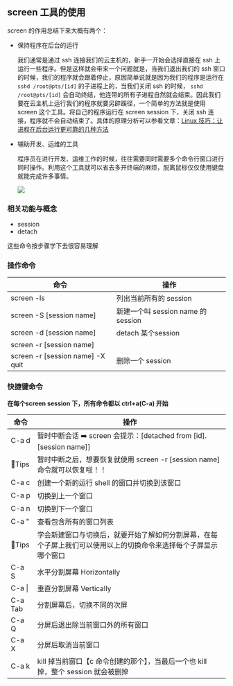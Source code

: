 ## screen 工具的使用

screen 的作用总结下来大概有两个：

- 保持程序在后台的运行

  我们通常是通过 ssh 连接我们的云主机的，新手一开始会选择直接在 ssh 上运行一些程序。但是这样就会带来一个问题就是，当我们退出我们的 ssh 窗口的时候，我们的程序就会跟着停止，原因简单说就是因为我们的程序是运行在 `sshd /root@pts/[id]` 的子进程上的，当我们关闭 ssh 的时候，  `sshd /root@pts/[id]`  会自动终结，他连带的所有子进程自然就会结束。因此我们要在云主机上运行我们的程序就要另辟蹊径，一个简单的方法就是使用 screen 这个工具。将自己的程序运行在 screen session 下，关闭 ssh 连接，程序就不会自动结束了。具体的原理分析可以参看文章：[Linux 技巧：让进程在后台运行更可靠的几种方法](https://www.ibm.com/developerworks/cn/linux/l-cn-nohup/)

- 辅助开发、运维的工具

  程序员在进行开发、运维工作的时候，往往需要同时需要多个命令行窗口进行同时操作。利用这个工具就可以省去多开终端的麻烦，脱离鼠标仅仅使用键盘就能完成许多事情。

  ![](/Users/yanyeming/Desktop/study-Linux/Linux_tools/01-screen/assets/01-screen-split.png)

### 相关功能与概念

- session
- detach

这些命令按步骤学下去很容易理解

### 操作命令

| 命令                             | 操作                               |
| -------------------------------- | ---------------------------------- |
| screen -ls                       | 列出当前所有的 session             |
| screen -S [session name]         | 新建一个叫 session name 的 session |
| screen -d [session name]         | detach 某个session                 |
| screen -r [session name]         |                                    |
| screen -r [session name] -X quit | 删除一个 session                   |

### 快捷键命令

**在每个screen session 下，所有命令都以 ctrl+a(C-a) 开始**

| 命令    | 操作                                                         |
| ------- | ------------------------------------------------------------ |
| C-a d   | 暂时中断会话 ➡️ screen 会提示：[detached from [id].[session name]] |
| 🌟Tips   | 暂时中断之后，想要恢复就使用 screen -r [session name] 命令就可以恢复啦！！ |
| C-a c   | 创建一个新的运行 shell 的窗口并切换到该窗口                  |
| C-a p   | 切换到上一个窗口                                             |
| C-a n   | 切换到下一个窗口                                             |
| C-a "   | 查看包含所有的窗口列表                                       |
| 🌟Tips   | 学会新建窗口与切换后，就要开始了解如何分割屏幕，在每个子屏上我们可以使用以上的切换命令来选择每个子屏显示哪个窗口 |
| C-a S   | 水平分割屏幕 Horizontally                                    |
| C-a \|  | 垂直分割屏幕 Vertically                                      |
| C-a Tab | 分割屏幕后，切换不同的次屏                                   |
| C-a Q   | 分屏后退出除当前窗口外的所有窗口                             |
| C-a X   | 分屏后取消当前窗口                                           |
| C-a k   | kill 掉当前窗口【c 命令创建的那个】，当最后一个也 kill 掉，整个 session 就会被删掉 |